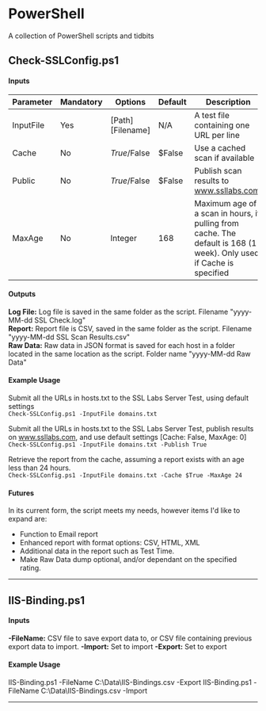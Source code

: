 # PowerShell
A collection of PowerShell scripts and tidbits


## Check-SSLConfig.ps1

#### Inputs

|Parameter|Mandatory|Options|Default|Description|
|---|---|---|---|---|
|InputFile|Yes|[Path][Filename]|N/A|A test file containing one URL per line|
|Cache|No|$True/$False|$False|Use a cached scan if available|
|Public|No|$True/$False|$False|Publish scan results to www.ssllabs.com.|
|MaxAge|No|Integer|168|Maximum age of a scan in hours, if pulling from cache. The default is 168 (1 week). Only used if Cache is specified|


#### Outputs

**Log File:** Log file is saved in the same folder as the script. Filename "yyyy-MM-dd SSL Check.log"  
**Report:** Report file is CSV, saved in the same folder as the script. Filename "yyyy-MM-dd SSL Scan Results.csv"  
**Raw Data:** Raw data in JSON format is saved for each host in a folder located in the same location as the script. Folder name "yyyy-MM-dd Raw Data"

#### Example Usage

Submit all the URLs in hosts.txt to the SSL Labs Server Test, using default settings  
`Check-SSLConfig.ps1 -InputFile domains.txt`

Submit all the URLs in hosts.txt to the SSL Labs Server Test, publish results on www.ssllabs.com, and use default settings [Cache: False, MaxAge: 0]  
`Check-SSLConfig.ps1 -InputFile domains.txt -Publish True`

Retrieve the report from the cache, assuming a report exists with an age less than 24 hours.  
`Check-SSLConfig.ps1 -InputFile domains.txt -Cache $True -MaxAge 24`

#### Futures

In its current form, the script meets my needs, however items I'd like to expand are:

- Function to Email report
- Enhanced report with format options: CSV, HTML, XML
- Additional data in the report such as Test Time.
- Make Raw Data dump optional, and/or dependant on the specified rating.
----

## IIS-Binding.ps1

#### Inputs

**-FileName:** CSV file to save export data to, or CSV file containing previous export data to import.
**-Import:** Set to import
**-Export:** Set to export

#### Example Usage

IIS-Binding.ps1 -FileName C:\Data\IIS-Bindings.csv -Export
IIS-Binding.ps1 -FileName C:\Data\IIS-Bindings.csv -Import

----

